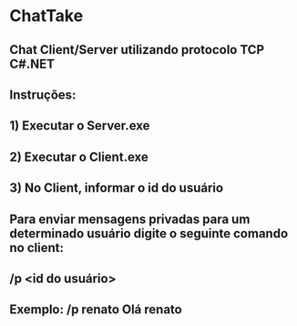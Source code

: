 # ChatTake

## Chat Client/Server utilizando protocolo TCP C#.NET

## Instruções:

## 1) Executar o Server.exe
## 2) Executar o Client.exe
## 3) No Client, informar o id do usuário

## Para enviar mensagens privadas para um determinado usuário digite o seguinte comando no client:

## /p <id do usuário> <mensagem>

## Exemplo: /p renato Olá renato


